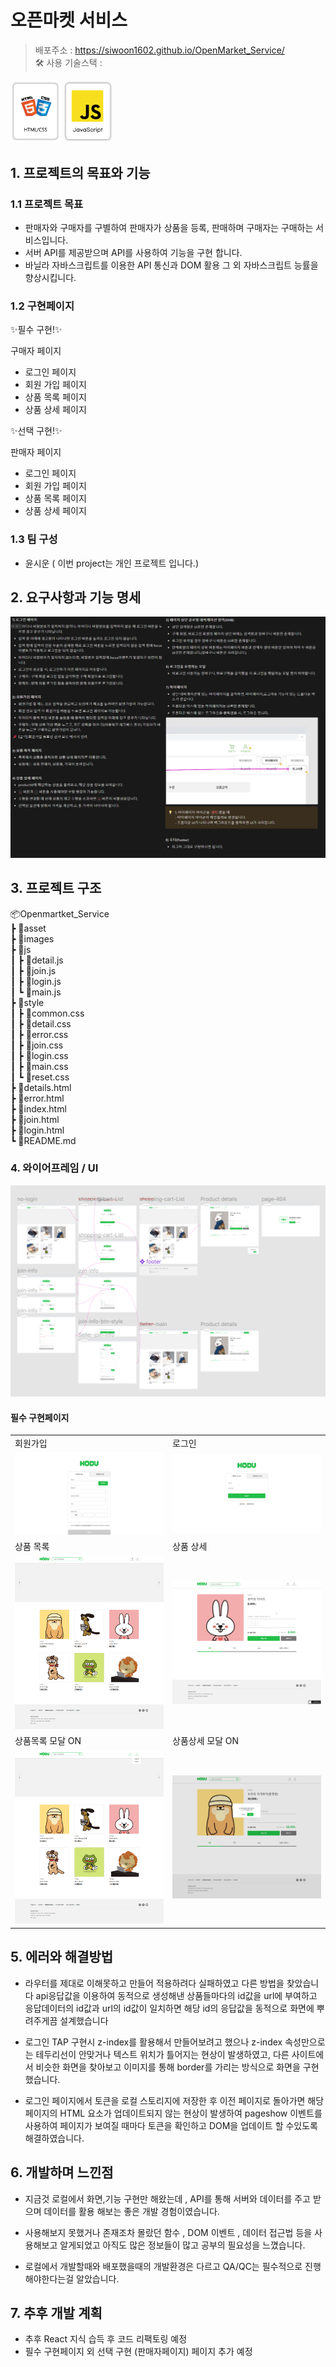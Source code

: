 # 오픈마켓 서비스

> 배포주소 : https://siwoon1602.github.io/OpenMarket_Service/ </br>
> 🛠 사용 기술스택 :

<img src="./imges/HTMLCSS.png" width="80px"> <img src="./imges/JavaScript.png" width="80px"> </br>

## 1. 프로젝트의 목표와 기능

### 1.1 프로젝트 목표

- 판매자와 구매자를 구별하여 판매자가 상품을 등록, 판매하며 구매자는 구매하는 서비스입니다.
- 서버 API를 제공받으며 API를 사용하여 기능을 구현 합니다.
- 바닐라 자바스크립트를 이용한 API 통신과 DOM 활용 그 외 자바스크립트 능률을 향상시킵니다.

### 1.2 구현페이지

✨필수 구현!✨

구매자 페이지

- 로그인 페이지
- 회원 가입 페이지
- 상품 목록 페이지
- 상품 상세 페이지

✨선택 구현!✨

판매자 페이지

- 로그인 페이지
- 회원 가입 페이지
- 상품 목록 페이지
- 상품 상세 페이지

### 1.3 팀 구성

- 윤시운 ( 이번 project는 개인 프로젝트 입니다.)

## 2. 요구사항과 기능 명세

<img src="./imges/need.jpg">

## 3. 프로젝트 구조

📦Openmartket_Service  
 ┣ 📂asset  
 ┣ 📂images  
 ┣ 📂js  
 ┃ ┣ 📜detail.js  
 ┃ ┣ 📜join.js  
 ┃ ┣ 📜login.js  
 ┃ ┗ 📜main.js  
 ┣ 📂style  
 ┃ ┣ 📜common.css  
 ┃ ┣ 📜detail.css  
 ┃ ┣ 📜error.css  
 ┃ ┣ 📜join.css  
 ┃ ┣ 📜login.css  
 ┃ ┣ 📜main.css  
 ┃ ┗ 📜reset.css  
 ┣ 📜details.html  
 ┣ 📜error.html  
 ┣ 📜index.html  
 ┣ 📜join.html  
 ┣ 📜login.html  
 ┗ 📜README.md

### 4. 와이어프레임 / UI

<img src="./imges/ui.png">

#### 필수 구현페이지

<table>
        <tr>
            <td>회원가입</td>
            <td>로그인</td>
        </tr>
        <tr>
            <td>
		<img src="./imges/join.png" width="100%">
            </td>
            <td>
                <img src="./imges/login.png" width="100%">
            </td>
        </tr>
        <tr>
            <td>상품 목록</td>
            <td>상품 상세</td>
        </tr>
        <tr>
            <td>
                <img src="./imges/main.png" width="100%">
            </td>
            <td>
                <img src="./imges/detail.png" width="100%">
            </td>
        </tr>
        <tr>
            <td>상품목록 모달 ON</td>
            <td>상품상세 모달 ON</td>
        </tr>
        <tr>
            <td>
                <img src="./imges/main_modalOn.png" width="100%">
            </td>
            <td>
                <img src="./imges/detail_modalOn.png" width="100%">
            </td>
        </tr>
      
</table>

## 5. 에러와 해결방법

- 라우터를 제대로 이해못하고 만들어 적용하려다 실패하였고 다른 방법을 찾았습니다 api응답값을 이용하여 동적으로 생성해낸 상품들마다의 id값을 url에 부여하고 응답데이터의 id값과 url의 id값이 일치하면 해당 id의 응답값을 동적으로 화면에 뿌려주게끔 설계했습니다

- 로그인 TAP 구현시 z-index를 활용해서 만들어보려고 했으나 z-index 속성만으로는 테두리선이 안맞거나 텍스트 위치가 틀어지는 현상이 발생하였고, 다른 사이트에서 비슷한 화면을 찾아보고 이미지를 통해 border를 가리는 방식으로 화면을 구현했습니다.

- 로그인 페이지에서 토큰을 로컬 스토리지에 저장한 후 이전 페이지로 돌아가면 해당 페이지의 HTML 요소가 업데이트되지 않는 현상이 발생하여 pageshow 이벤트를 사용하여 페이지가 보여질 때마다 토큰을 확인하고 DOM을 업데이트 할 수있도록 해결하였습니다.

## 6. 개발하며 느낀점

- 지금것 로컬에서 화면,기능 구현만 해왔는데 , API를 통해 서버와 데이터를 주고 받으며 데이터를 활용 해보는 좋은 개발 경험이였습니다.

- 사용해보지 못했거나 존재조차 몰랐던 함수 , DOM 이벤트 , 데이터 접근법 등을 사용해보고 알게되었고 아직도 많은 정보들이 많고 공부의 필요성을 느꼈습니다.

- 로컬에서 개발할때와 배포했을때의 개발환경은 다르고
  QA/QC는 필수적으로 진행해야한다는걸 알았습니다.

## 7. 추후 개발 계획

- 추후 React 지식 습득 후 코드 리팩토링 예정
- 필수 구현페이지 외 선택 구현 (판매자페이지) 페이지 추가 예정
